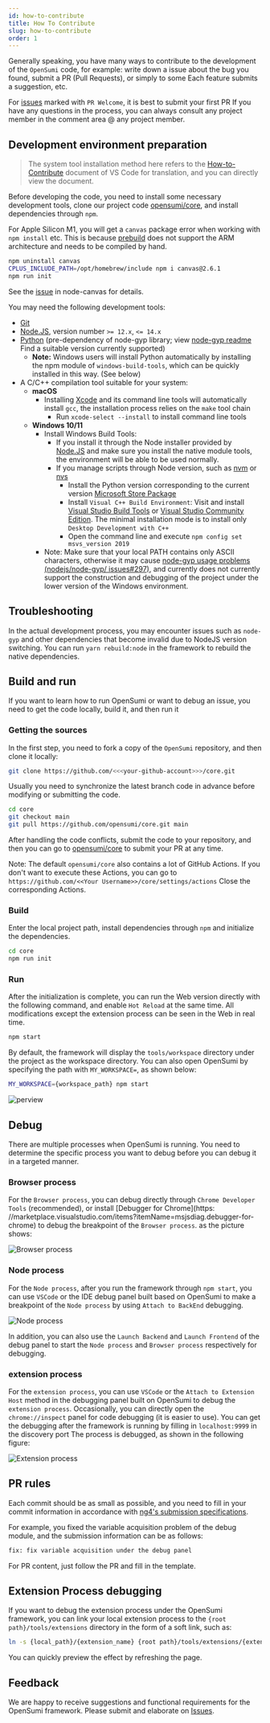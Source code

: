```yaml
---
id: how-to-contribute
title: How To Contribute
slug: how-to-contribute
order: 1
---
```


Generally speaking, you have many ways to contribute to the development of the `OpenSumi` code, for example: write down a issue about the bug you found, submit a PR (Pull Requests), or simply to some Each feature submits a suggestion, etc.

For [issues](https://github.com/opensumi/core/issues) marked with `PR Welcome`, it is best to submit your first PR If you have any questions in the process, you can always consult any project member in the comment area @ any project member.

## Development environment preparation

> The system tool installation method here refers to the [How-to-Contribute](https://github.com/microsoft/vscode/wiki/How-to-Contribute) document of VS Code for translation, and you can directly view the document.

Before developing the code, you need to install some necessary development tools, clone our project code [opensumi/core](https://github.com/opensumi/core), and install dependencies through `npm`.

For Apple Silicon M1, you will get a `canvas` package error when working with `npm install` etc. This is because [prebuild](https://github.com/node-gfx/node-canvas-prebuilt/issues/125) does not support the ARM architecture and needs to be compiled by hand.

```bash
npm uninstall canvas
CPLUS_INCLUDE_PATH=/opt/homebrew/include npm i canvas@2.6.1
npm run init
```

See the [issue](https://github.com/Automattic/node-canvas/issues/1733) in node-canvas for details.

You may need the following development tools:

- [Git](https://git-scm.com)
- [Node.JS](https://nodejs.org/en/), version number `>= 12.x`, `<= 14.x`
- [Python](https://www.python.org/downloads/) \(pre-dependency of node-gyp library; view [node-gyp readme](https://github.com/nodejs/node-gyp#installation) Find a suitable version currently supported\)
  - **Note:** Windows users will install Python automatically by installing the npm module of `windows-build-tools`, which can be quickly installed in this way. (See below)
- A C/C++ compilation tool suitable for your system:
  - **macOS**
    - Installing [Xcode](https://developer.apple.com/xcode/downloads/) and its command line tools will automatically install `gcc`, the installation process relies on the `make` tool chain
      - Run `xcode-select --install` to install command line tools
  - **Windows 10/11**
    - Install Windows Build Tools:
      - If you install it through the Node installer provided by [Node.JS](https://nodejs.org/en/download/) and make sure you install the native module tools, the environment will be able to be used normally.
      - If you manage scripts through Node version, such as [nvm](https://github.com/coreybutler/nvm-windows) or [nvs](https://github.com/jasongin/nvs)
        - Install the Python version corresponding to the current version [Microsoft Store Package](https://docs.python.org/3/using/windows.html#the-microsoft-store-package)
        - Install `Visual C++ Build Environment`: Visit and install [Visual Studio Build Tools](https://visualstudio.microsoft.com/zh-hans/thank-you-downloading-visual-studio/?sku=BuildTools) or [Visual Studio Community Edition](https://visualstudio.microsoft.com/zh-hans/thank-you-downloading-visual-studio/?sku=Community). The minimal installation mode is to install only `Desktop Development with C++`
        - Open the command line and execute `npm config set msvs_version 2019`
    - Note: Make sure that your local PATH contains only ASCII characters, otherwise it may cause [node-gyp usage problems (nodejs/node-gyp/ issues#297)](https://github.com/nodejs/node-gyp/issues/297), and currently does not currently support the construction and debugging of the project under the lower version of the Windows environment.

## Troubleshooting

In the actual development process, you may encounter issues such as `node-gyp` and other dependencies that become invalid due to NodeJS version switching. You can run `yarn rebuild:node` in the framework to rebuild the native dependencies.

## Build and run

If you want to learn how to run OpenSumi or want to debug an issue, you need to get the code locally, build it, and then run it

### Getting the sources

In the first step, you need to fork a copy of the `OpenSumi` repository, and then clone it locally:

```bash
git clone https://github.com/<<<your-github-account>>>/core.git
```

Usually you need to synchronize the latest branch code in advance before modifying or submitting the code.

```bash
cd core
git checkout main
git pull https://github.com/opensumi/core.git main
```

After handling the code conflicts, submit the code to your repository, and then you can go to [opensumi/core](https://github.com/opensumi/core/pulls) to submit your PR at any time.

Note: The default `opensumi/core` also contains a lot of GitHub Actions. If you don't want to execute these Actions, you can go to `https://github.com/<<Your Username>>/core/settings/actions` Close the corresponding Actions.

### Build

Enter the local project path, install dependencies through `npm` and initialize the dependencies.

```bash
cd core
npm run init
```

### Run

After the initialization is complete, you can run the Web version directly with the following command, and enable `Hot Reload` at the same time. All modifications except the extension process can be seen in the Web in real time.

```bash
npm start
```

By default, the framework will display the `tools/workspace` directory under the project as the workspace directory. You can also open OpenSumi by specifying the path with `MY_WORKSPACE=`, as shown below:

```bash
MY_WORKSPACE={workspace_path} npm start
```

![perview](https://img.alicdn.com/imgextra/i2/O1CN01RkgC7P1zhGC1IgghU_!!6000000006745-2-tps-2930-1802.png)

## Debug

There are multiple processes when OpenSumi is running. You need to determine the specific process you want to debug before you can debug it in a targeted manner.

### Browser process

For the `Browser process`, you can debug directly through `Chrome Developer Tools` (recommended), or install [Debugger for Chrome](https: //marketplace.visualstudio.com/items?itemName=msjsdiag.debugger-for-chrome) to debug the breakpoint of the `Browser process`. as the picture shows:

![Browser process](https://img.alicdn.com/imgextra/i2/O1CN01RytoAv1zgLMg9FCna_!!6000000006743-2-tps-2602-1732.png#id=YcHEw&originHeight=1732&originWidth=2602&originalType=binary&ratio=1&status=done&style=none)

### Node process

For the `Node process`, after you run the framework through `npm start`, you can use `VSCode` or the IDE debug panel built based on OpenSumi to make a breakpoint of the `Node process` by using `Attach to BackEnd` debugging.

![Node process](https://img.alicdn.com/imgextra/i3/O1CN014Or5e01CFOtP5rM44_!!6000000000051-2-tps-2828-1760.png#id=fYIYf&originHeight=1760&originWidth=2828&originalType=binary&ratio=1&status=done&style=none)

In addition, you can also use the `Launch Backend` and `Launch Frontend` of the debug panel to start the `Node process` and `Browser process` respectively for debugging.

### extension process

For the `extension process`, you can use `VSCode` or the `Attach to Extension Host` method in the debugging panel built on OpenSumi to debug the `extension process`. Occasionally, you can directly open the `chrome://inspect` panel for code debugging (it is easier to use). You can get the debugging after the framework is running by filling in `localhost:9999` in the discovery port The process is debugged, as shown in the following figure:

![Extension process](https://img.alicdn.com/imgextra/i4/O1CN01qr67Fb1LCxJsM9S8p_!!6000000001264-2-tps-2500-1412.png#id=MrtyW&originHeight=1412&originWidth=2500&originalType=binary&ratio=1&status=done&style)

## PR rules

Each commit should be as small as possible, and you need to fill in your commit information in accordance with [ng4's submission specifications](https://www.npmjs.com/package/@commitlint/config-conventional#type-enum).

For example, you fixed the variable acquisition problem of the debug module, and the submission information can be as follows:

```txt
fix: fix variable acquisition under the debug panel
```

For PR content, just follow the PR and fill in the template.

## Extension Process debugging

If you want to debug the extension process under the OpenSumi framework, you can link your local extension process to the `{root path}/tools/extensions` directory in the form of a soft link, such as:

```bash
ln -s {local_path}/{extension_name} {root path}/tools/extensions/{extension_name}
```

You can quickly preview the effect by refreshing the page.

## Feedback

We are happy to receive suggestions and functional requirements for the OpenSumi framework. Please submit and elaborate on [Issues](https://github.com/opensumi/core/issues).
